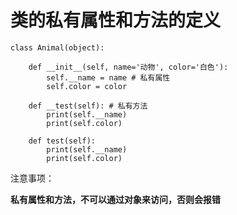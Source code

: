 # 类的私有属性和方法的定义

```
class Animal(object):

    def __init__(self, name='动物', color='白色'):
        self.__name = name # 私有属性
        self.color = color

    def __test(self): # 私有方法
        print(self.__name)
        print(self.color)

    def test(self):
        print(self.__name)
        print(self.color)
```

注意事项：

**私有属性和方法，不可以通过对象来访问，否则会报错**

